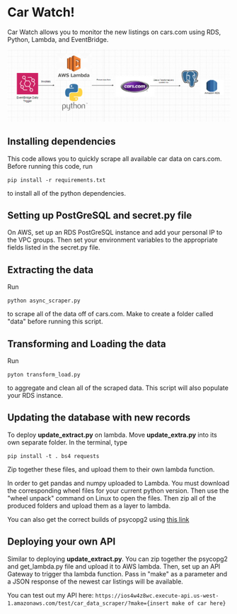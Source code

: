 # Car Watch!

Car Watch allows you to monitor the new listings on cars.com using RDS, Python, Lambda, and EventBridge.


![alt text](data/pipeline_image.png)

## Installing dependencies
This code allows you to quickly scrape all available car data on cars.com. Before running this code, run 

```
pip install -r requirements.txt
```

to install all of the python dependencies.

## **Setting up PostGreSQL and secret.py file**

On AWS, set up an RDS PostGreSQL instance and add your personal IP to the VPC groups. Then set your environment
variables to the appropriate fields listed in the secret.py file.


## **Extracting the data**

Run 

```
python async_scraper.py
```

to scrape all of the data off of cars.com. Make to create a folder called "data" before running this script. 

## **Transforming and Loading the data**

Run 

```
pyton transform_load.py
```

to aggregate and clean all of the scraped data. This script will also populate your RDS instance.


## **Updating the database with new records**

To deploy **update_extract.py** on lambda. Move **update_extra.py** into its own separate folder. In the terminal, type 

```
pip install -t . bs4 requests
```

Zip together these files, and upload them to their own lambda function.

In order to get pandas and numpy uploaded to Lambda. You must download the corresponding wheel files for your current python version.
Then use the "wheel unpack" command on Linux to open the files. Then zip all of the produced folders and upload them as a layer to 
lambda.

You can also get the correct builds of psycopg2 using [this link](https://github.com/jkehler/awslambda-psycopg2)

## Deploying your own API

Similar to deploying **update_extract.py**. You can zip together the psycopg2 and get_lambda.py file and upload it to AWS lambda.
Then, set up an API Gateway to trigger tha lambda function. Pass in "make" as a parameter and a JSON response of the newest car listings will be available. 

You can test out my API here: `https://ios4w4z8wc.execute-api.us-west-1.amazonaws.com/test/car_data_scraper/?make={insert make of car here}`